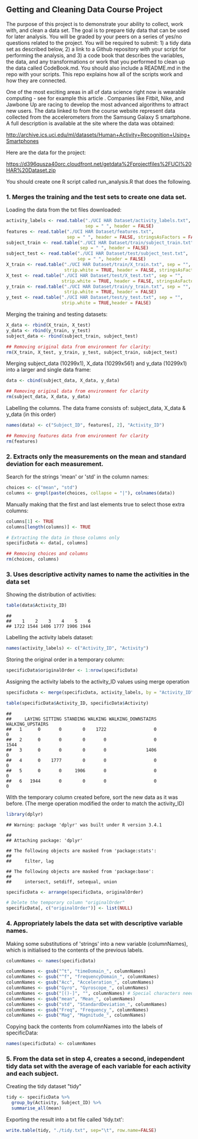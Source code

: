 Getting and Cleaning Data Course Project
----------------------------------------

The purpose of this project is to demonstrate your ability to collect, work with, and clean a data set. The goal is to prepare tidy data that can be used for later analysis. You will be graded by your peers on a series of yes/no questions related to the project. You will be required to submit: 1) a tidy data set as described below, 2) a link to a Github repository with your script for performing the analysis, and 3) a code book that describes the variables, the data, and any transformations or work that you performed to clean up the data called CodeBook.md. You should also include a README.md in the repo with your scripts. This repo explains how all of the scripts work and how they are connected.

One of the most exciting areas in all of data science right now is wearable computing - see for example this article . Companies like Fitbit, Nike, and Jawbone Up are racing to develop the most advanced algorithms to attract new users. The data linked to from the course website represent data collected from the accelerometers from the Samsung Galaxy S smartphone. A full description is available at the site where the data was obtained:

<http://archive.ics.uci.edu/ml/datasets/Human+Activity+Recognition+Using+Smartphones>

Here are the data for the project:

<https://d396qusza40orc.cloudfront.net/getdata%2Fprojectfiles%2FUCI%20HAR%20Dataset.zip>

You should create one R script called run\_analysis.R that does the following.

### 1. Merges the training and the test sets to create one data set.

Loading the data from the txt files downloaded:

``` r
activity_labels <- read.table("./UCI HAR Dataset/activity_labels.txt", 
                              sep = " ", header = FALSE)
features <- read.table("./UCI HAR Dataset/features.txt", 
                       sep = " ", header = FALSE, stringsAsFactors = FALSE)
subject_train <- read.table("./UCI HAR Dataset/train/subject_train.txt", 
                            sep = " ", header = FALSE)
subject_test <- read.table("./UCI HAR Dataset/test/subject_test.txt", 
                           sep = " ", header = FALSE)
X_train <- read.table("./UCI HAR Dataset/train/X_train.txt", sep = "", 
                      strip.white = TRUE, header = FALSE, stringsAsFactors = FALSE)
X_test <- read.table("./UCI HAR Dataset/test/X_test.txt", sep = "", 
                     strip.white = TRUE, header = FALSE, stringsAsFactors = FALSE)
y_train <- read.table("./UCI HAR Dataset/train/y_train.txt", sep = "", 
                      strip.white = TRUE, header = FALSE)
y_test <- read.table("./UCI HAR Dataset/test/y_test.txt", sep = "", 
                     strip.white = TRUE,header = FALSE)
```

Merging the training and testing datasets:

``` r
X_data <- rbind(X_train, X_test)
y_data <- rbind(y_train, y_test)
subject_data <- rbind(subject_train, subject_test)

## Removing original data from environment for clarity:
rm(X_train, X_test, y_train, y_test, subject_train, subject_test)
```

Merging subject\_data (10299x1), X\_data (10299x561) and y\_data (10299x1) into a larger and single data frame:

``` r
data <- cbind(subject_data, X_data, y_data)

## Removing original data from environment for clarity
rm(subject_data, X_data, y_data)
```

Labelling the columns. The data frame consists of: subject\_data, X\_data & y\_data (in this order)

``` r
names(data) <- c("Subject_ID", features[, 2], "Activity_ID")

## Removing features data from environment for clarity
rm(features)
```

### 2. Extracts only the measurements on the mean and standard deviation for each measurement.

Search for the strings 'mean' or 'std' in the column names:

``` r
choices <- c("mean", "std")
columns <- grepl(paste(choices, collapse = "|"), colnames(data))
```

Manually making that the first and last elements true to select those extra columns:

``` r
columns[1] <- TRUE
columns[length(columns)] <- TRUE

# Extracting the data in those columns only
specificData <- data[, columns]

## Removing choices and columns
rm(choices, columns)
```

### 3. Uses descriptive activity names to name the activities in the data set

Showing the distribution of activities:

``` r
table(data$Activity_ID)
```

    ## 
    ##    1    2    3    4    5    6 
    ## 1722 1544 1406 1777 1906 1944

Labelling the activity labels dataset:

``` r
names(activity_labels) <- c("Activity_ID", "Activity")
```

Storing the original order in a temporary column:

``` r
specificData$originalOrder <- 1:nrow(specificData)
```

Assigning the activity labels to the activity\_ID values using merge operation

``` r
specificData <- merge(specificData, activity_labels, by = "Activity_ID")

table(specificData$Activity_ID, specificData$Activity)
```

    ##    
    ##     LAYING SITTING STANDING WALKING WALKING_DOWNSTAIRS WALKING_UPSTAIRS
    ##   1      0       0        0    1722                  0                0
    ##   2      0       0        0       0                  0             1544
    ##   3      0       0        0       0               1406                0
    ##   4      0    1777        0       0                  0                0
    ##   5      0       0     1906       0                  0                0
    ##   6   1944       0        0       0                  0                0

With the temporary column created before, sort the new data as it was before. (The merge operation modified the order to match the activity\_ID)

``` r
library(dplyr)
```

    ## Warning: package 'dplyr' was built under R version 3.4.1

    ## 
    ## Attaching package: 'dplyr'

    ## The following objects are masked from 'package:stats':
    ## 
    ##     filter, lag

    ## The following objects are masked from 'package:base':
    ## 
    ##     intersect, setdiff, setequal, union

``` r
specificData <- arrange(specificData, originalOrder)

# Delete the temporary column "originalOrder"
specificData[, c("originalOrder")] <- list(NULL)
```

### 4. Appropriately labels the data set with descriptive variable names.

Making some substitutions of 'strings' into a new variable (columnNames), which is initialised to the contents of the previous labels.

``` r
columnNames <- names(specificData)

columnNames <- gsub("^t", "timeDomain_", columnNames)
columnNames <- gsub("^f", "frequencyDomain_", columnNames)
columnNames <- gsub("Acc", "Acceleration_", columnNames)
columnNames <- gsub("Gyro", "Gyroscope_", columnNames)
columnNames <- gsub("[()-]", "", columnNames) # Special characters need to be wrapped by []
columnNames <- gsub("mean", "Mean_", columnNames)
columnNames <- gsub("std", "StandardDeviation_", columnNames)
columnNames <- gsub("Freq", "Frequency_", columnNames)
columnNames <- gsub("Mag", "Magnitude_", columnNames)
```

Copying back the contents from columnNames into the labels of specificData:

``` r
names(specificData) <- columnNames
```

### 5. From the data set in step 4, creates a second, independent tidy data set with the average of each variable for each activity and each subject.

Creating the tidy dataset "tidy"

``` r
tidy <- specificData %>% 
  group_by(Activity, Subject_ID) %>%
  summarise_all(mean)
```

Exporting the result into a txt file called 'tidy.txt':

``` r
write.table(tidy, "./tidy.txt", sep="\t", row.name=FALSE)
```
